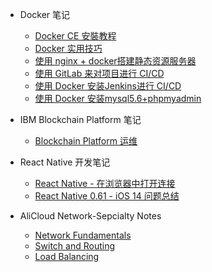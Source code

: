 - Docker 笔记
    * [Docker CE 安裝教程](docker/docker.md)
    * [Docker 实用技巧](docker/docker-skills.md)
    * [使用 nginx + docker搭建静态资源服务器](docker/nigix+docker.md)
    * [使用 GitLab 来对项目进行 CI/CD](docker/gitlab.md)
    * [使用 Docker 安装Jenkins进行 CI/CD](docker/jenkins.md)
    * [使用 Docker 安装mysql5.6+phpmyadmin](docker/mysql+phpmyadmin.md)

- IBM Blockchain Platform 笔记
    * [Blockchain Platform 运维](IBM/managing-deployed-components.md)

- React Native 开发笔记
    * [React Native - 在浏览器中打开连接](react-native/react-native-html.md)
    *  [React Native 0.61 - iOS 14 问题总结](react-native/ios14-issues.md)

- AliCloud Network-Sepcialty Notes
    * [Network Fundamentals](AliCloud-Exam-Notes/Network-Sepcialty/Network_Fundamentals.md)
    * [Switch and Routing](AliCloud-Exam-Notes/Network-Sepcialty/SwitchAndRouting.md)
    * [Load Balancing](AliCloud-Exam-Notes/Network-Sepcialty/LoadBalancing.md)
    